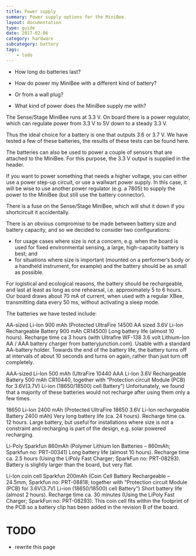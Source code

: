 ```yaml
---
title: Power supply
summary: Power supply options for the MiniBee.
layout: documentation
type: guide
date: 2017-02-06
category: hardware
subcategory: battery
tags:
    - todo
---
```


* How long do batteries last?
* How do power my MiniBee with a different kind of battery?
* Or from a wall plug?

* What kind of power does the MiniBee supply me with?


The Sense/Stage MiniBee runs at 3.3 V. On board there is a power regulator, which can regulate power from 3.3 V to 5V down to a steady 3.3 V.

Thus the ideal choice for a battery is one that outputs 3.6 or 3.7 V. We have tested a few of these batteries, the results of these tests can be found here.

The batteries can also be used to power a couple of sensors that are attached to the MiniBee. For this purpose, the 3.3 V output is supplied in the header.

If you want to power something that needs a higher voltage, you can either use a power step-up circuit, or use a wallwart power supply. In this case, it will be wise to use another power regulator (e.g. a 7805) to supply the power to the MiniBee (but still use the battery connector).

There is a fuse on the Sense/Stage MiniBee, which will shut it down if you shortcircuit it accidentally.



There is an obvious compromise to be made between battery size and battery capacity, and so we decided to consider two configurations:

* for usage cases where size is not a concern, e.g. when the board is used for fixed environmental sensing, a large, high-capacity battery is best; and
* for situations where size is important (mounted on a performer’s body or a handheld instrument, for example) and the battery should be as small as possible.

For logistical and ecological reasons, the battery should be rechargeable, and last at least as long as one rehearsal, i.e. approximately 5 to 6 hours. Our board draws about 70 mA of current, when used with a regular XBee, transmitting data every 50 ms, without activating a sleep mode.

The batteries we have tested include:

AA-sized Li-Ion 900 mAh
(Protected UltraFire 14500 AA sized 3.6V Li-Ion Rechargeable Battery 900 mAh CR14500)
Long battery life (almost 10 hours).
Recharge time ca 3 hours (with Ultrafire WF-138 3.6 volt Lithium-Ion AA / AAA battery charger from batteryjunction.com).
Usable with a standard AA-battery holder.
Towards the end of the battery life, the battery turns off at intervals of about 10 seconds and turns on again, rather than just turn off completely.

AAA-sized Li-Ion 500 mAh
(UltraFire 10440 AAA Li-Ion 3.6V Rechargeable Battery 500 mAh CR10440, together with “Protection circuit Module (PCB) for 3.6V(3.7V) Li-ion (18650/18500) cell Battery”)
Unfortunately, we found that a majority of these batteries would not recharge after using them only a few times.

18650 Li-Ion 2400 mAh
(Protected UltraFire 18650 3.6V Li-Ion rechargeable Battery 2400 mAh)
Very long battery life (ca. 24 hours).
Recharge time ca. 12 hours.
Large battery, but useful for installations where size is not a constraint and recharging is part of the design, e.g. solar powered recharging.

Li-Poly Sparkfun 860mAh
(Polymer Lithium Ion Batteries – 860mAh; Sparkfun no: PRT-00341)
Long battery life (almost 10 hours).
Recharge time ca. 2.5 hours (Using the LiPoly Fast Charger; SparkFun no: PRT-08293).
Battery is slightly larger than the board, but very flat.

Li-Ion coin cell Sparkfun 200mAh
(Coin Cell Battery Rechargeable – 24.5mm; Sparkfun no: PRT-08818; together with “Protection circuit Module (PCB) for 3.6V(3.7V) Li-ion (18650/18500) cell Battery”)
Short battery life (almost 2 hours).
Recharge time ca. 30 minutes (Using the LiPoly Fast Charger; SparkFun no: PRT-08293).
This coin cell fits within the footprint of the PCB so a battery clip has been added in the revision B of the board.


# TODO

- rewrite this page
